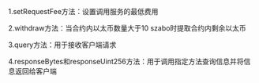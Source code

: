 1.setRequestFee方法：设置调用服务的最低费用



2.withdraw方法：当合约内以太币数量大于10 szabo时提取合约内剩余以太币



3.query方法：用于接收客户端请求



4.responseBytes和responseUint256方法：用于调用指定方法查询信息并将信息返回给客户端